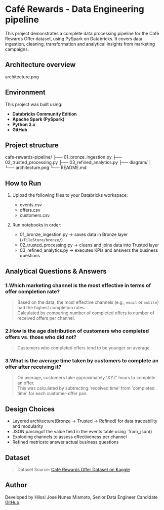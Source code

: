 # Café Rewards - Data Engineering pipeline

This project demonstrates a complete data processing pipeline for the Café Rewards Offer dataset, using PySpark on Databricks. It covers data ingestion, cleaning, transformation and analytical insights from marketing campaigns.



## Architecture overview

architecture.png



## Environment

This project was built using:
- **Databricks Community Edition**
- **Apache Spark (PySpark)**
- **Python 3.x**
- **GitHub**



## Project structure


cafe-rewards-pipeline/
├── 01_bronze_ingestion.py
├── 02_trusted_processing.py
├── 03_refined_analytics.py
├── diagram/
│   └── architecture.png
└── README.md




## How to Run

1. Upload the following files to your Databricks workspace:
   - events.csv
   - offers.csv
   - customers.csv

2. Run notebooks in order:
   - 01_bronze_ingestion.py   → saves data in Bronze layer (`/FileStore/bronze/`)
   - 02_trusted_processing.py → cleans and joins data into Trusted layer
   - 03_refined_analytics.py  → executes KPIs and answers the business questions


## Analytical Questions & Answers

### 1.Which marketing channel is the most effective in terms of offer completion rate?

> Based on the data, the most effective channels (e.g., `email` or `mobile`) had the highest completion rates.  
> Calculated by comparing number of completed offers to number of received offers per channel.



### 2.How is the age distribution of customers who completed offers vs. those who did not?

> Customers who completed offers tend to be younger on average.  



### 3.What is the average time taken by customers to complete an offer after receiving it?

> On average, customers take approximately 'XYZ' hours to complete an offer.  
> This was calculated by subtracting 'received time' from 'completed time' for each customer-offer pair.



## Design Choices

- Layered architecture(Bronze → Trusted → Refined) for data traceability and modularity
- JSON parsingof the value field in the events table using `from_json()
- Exploding channels to assess effectiveness per channel
- Refined metricsto answer actual business questions



##  Dataset

> Dataset Source: [Café Rewards Offer Dataset on Kaggle](https://www.kaggle.com/datasets/something)


## Author

Developed by Hilosi Jose Nunes Miamoto, Senior Data Engineer Candidate  
[GitHub](https://github.com/yourprofile)
